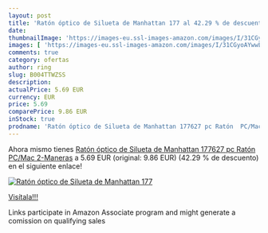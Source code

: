 ```yaml
---
layout: post
title: 'Ratón óptico de Silueta de Manhattan 177 al 42.29 % de descuento'
date: 
thumbnailImage: 'https://images-eu.ssl-images-amazon.com/images/I/31CGyoAYwwL._SL200_.jpg'
images: [ 'https://images-eu.ssl-images-amazon.com/images/I/31CGyoAYwwL._SL200_.jpg' ]
comments: true
category: ofertas
author: ring
slug: B004TTWZSS
description:
actualPrice: 5.69 EUR
currency: EUR
price: 5.69
comparePrice: 9.86 EUR
inStock: true
prodname: 'Ratón óptico de Silueta de Manhattan 177627 pc Ratón  PC/Mac  2-Maneras'
---
```


Ahora mismo tienes [Ratón óptico de Silueta de Manhattan 177627 pc Ratón  PC/Mac  2-Maneras](https://www.amazon.es/dp/B004TTWZSS/?tag=tolees-21) a 5.69 EUR (original: 9.86 EUR) (42.29 %  de descuento) en el siguiente enlace!

[![Ratón óptico de Silueta de Manhattan 177](https://images-eu.ssl-images-amazon.com/images/I/31CGyoAYwwL._SL200_.jpg)](https://www.amazon.es/dp/B004TTWZSS/?tag=tolees-21)

[Visítala!!!](https://www.amazon.es/dp/B004TTWZSS/?tag=tolees-21)

Links participate in Amazon Associate program and might generate a comission on qualifying sales
